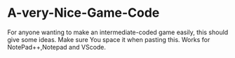 # A-very-Nice-Game-Code
For anyone wanting to make an intermediate-coded game easily, this should give some ideas.
Make sure You space it when pasting this. Works for NotePad++,Notepad and VScode.
